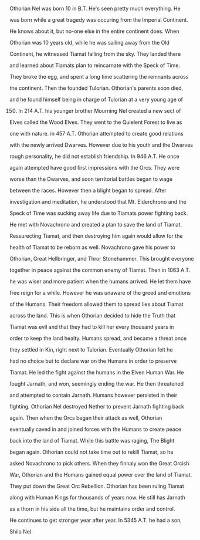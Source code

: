 Othorian Nel was born 10 in B.T. He's seen pretty much everything. He

was born while a great tragedy was occuring from the Imperial Continent.

He knows about it, but no-one else in the entire continent does. When

Othorian was 10 years old, while he was sailing away from the Old

Continent, he witnessed Tiamat falling from the sky. They landed there

and learned about Tiamats plan to reincarnate with the Speck of Time.

They broke the egg, and spent a long time scattering the remnants across

the continent. Then the founded Tulorian. Othorian's parents soon died,

and he found himself being in charge of Tulorian at a very young age of

150. In 214 A.T. his younger brother Mourning Nel created a new sect of

Elves called the Wood Elves. They went to the Quielent Forest to live as

one with nature. in 457 A.T. Othorian attempted to create good relations

with the newly arrived Dwarves. However due to his youth and the Dwarves

rough personality, he did not establish friendship. In 946 A.T. He once

again attempted have good first impressions with the Orcs. They were

worse than the Dwarves, and soon territorial battles began to wage

between the races. However then a blight began to spread. After

investigation and meditation, he understood that Mt. Elderchrono and the

Speck of Time was sucking away life due to Tiamats power fighting back.

He met with Novachrono and created a plan to save the land of Tiamat.

Ressurecting Tiamat, and then destroying him again would allow for the

health of Tiamat to be reborn as well. Novachrono gave his power to

Othorian, Great Hellbringer, and Thror Stonehammer. This brought everyone

together in peace against the common enemy of Tiamat. Then in 1063 A.T.

he was wiser and more patient when the humans arrived. He let them have

free reign for a while. However he was unaware of the greed and emotions

of the Humans. Their freedom allowed them to spread lies about Tiamat

across the land. This is when Othorian decided to hide the Truth that

Tiamat was evil and that they had to kill her every thousand years in

order to keep the land healty. Humans spread, and became a threat once

they settled in Kin, right next to Tulorian. Eventually Othorian felt he

had no choice but to declare war on the Humans in order to preserve

Tiamat. He led the fight against the humans in the Elven Human War. He

fought Jarnath, and won, seemingly ending the war. He then threatened

and attempted to contain Jarnath. Humans however persisted in their

fighting. Othorian Nel destroyed Nether to prevent Jarnath fighting back

again. Then when the Orcs began their attack as well, Othorian

eventually caved in and joined forces with the Humans to create peace

back into the land of Tiamat. While this battle was raging, The Blight

began again. Othorian could not take time out to rekill Tiamat, so he

asked Novachrono to pick others. When they finnaly won the Great Orcish

War, Othorian and the Humans gained equal power over the land of Tiamat.

They put down the Great Orc Rebellion. Othorian has been ruling Tiamat

along with Human Kings for thousands of years now. He still has Jarnath

as a thorn in his side all the time, but he maintains order and control.

He continues to get stronger year after year. In 5345 A.T. he had a son,

Shilo Nel.

